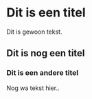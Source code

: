 # Dit is een titel

Dit is gewoon tekst.

## Dit is nog een titel

### Dit is een andere titel

Nog wa tekst hier..